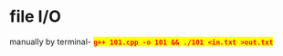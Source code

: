 # file I/O

manually by terminal- <mark style="color:red;">**`g++ 101.cpp -o 101 && ./101 <in.txt >out.txt`**</mark>

